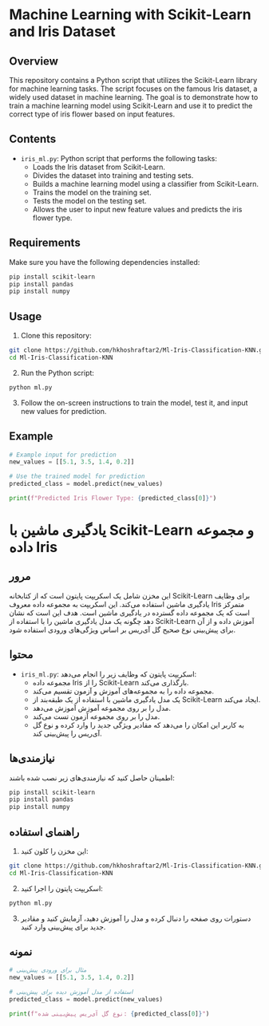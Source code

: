 # Machine Learning with Scikit-Learn and Iris Dataset

## Overview

This repository contains a Python script that utilizes the Scikit-Learn library for machine learning tasks. The script focuses on the famous Iris dataset, a widely used dataset in machine learning. The goal is to demonstrate how to train a machine learning model using Scikit-Learn and use it to predict the correct type of iris flower based on input features.

## Contents

- `iris_ml.py`: Python script that performs the following tasks:
  - Loads the Iris dataset from Scikit-Learn.
  - Divides the dataset into training and testing sets.
  - Builds a machine learning model using a classifier from Scikit-Learn.
  - Trains the model on the training set.
  - Tests the model on the testing set.
  - Allows the user to input new feature values and predicts the iris flower type.

## Requirements

Make sure you have the following dependencies installed:

```bash
pip install scikit-learn
pip install pandas
pip install numpy
```

## Usage

1. Clone this repository:

```bash
git clone https://github.com/hkhoshraftar2/Ml-Iris-Classification-KNN.git
cd Ml-Iris-Classification-KNN
```

2. Run the Python script:

```bash
python ml.py
```

3. Follow the on-screen instructions to train the model, test it, and input new values for prediction.

## Example

```python
# Example input for prediction
new_values = [[5.1, 3.5, 1.4, 0.2]]

# Use the trained model for prediction
predicted_class = model.predict(new_values)

print(f"Predicted Iris Flower Type: {predicted_class[0]}")
```

# یادگیری ماشین با Scikit-Learn و مجموعه داده Iris

## مرور
این مخزن شامل یک اسکریپت پایتون است که از کتابخانه Scikit-Learn برای وظایف یادگیری ماشین استفاده می‌کند. این اسکریپت به مجموعه داده معروف Iris متمرکز است که یک مجموعه داده گسترده در یادگیری ماشین است. هدف این است که نشان دهد چگونه یک مدل یادگیری ماشین را با استفاده از Scikit-Learn آموزش داده و از آن برای پیش‌بینی نوع صحیح گل آی‌ریس بر اساس ویژگی‌های ورودی استفاده شود.

## محتوا
- `iris_ml.py`: اسکریپت پایتون که وظایف زیر را انجام می‌دهد:
  - مجموعه داده Iris را از Scikit-Learn بارگذاری می‌کند.
  - مجموعه داده را به مجموعه‌های آموزش و آزمون تقسیم می‌کند.
  - یک مدل یادگیری ماشین با استفاده از یک طبقه‌بند از Scikit-Learn ایجاد می‌کند.
  - مدل را بر روی مجموعه آموزش آموزش می‌دهد.
  - مدل را بر روی مجموعه آزمون تست می‌کند.
  - به کاربر این امکان را می‌دهد که مقادیر ویژگی جدید را وارد کرده و نوع گل آی‌ریس را پیش‌بینی کند.

## نیازمندی‌ها
اطمینان حاصل کنید که نیازمندی‌های زیر نصب شده باشند:

```bash
pip install scikit-learn
pip install pandas
pip install numpy
```

## راهنمای استفاده
1. این مخزن را کلون کنید:

```bash
git clone https://github.com/hkhoshraftar2/Ml-Iris-Classification-KNN.git
cd Ml-Iris-Classification-KNN
```

2. اسکریپت پایتون را اجرا کنید:

```bash
python ml.py
```

3. دستورات روی صفحه را دنبال کرده و مدل را آموزش دهید، آزمایش کنید و مقادیر جدید برای پیش‌بینی وارد کنید.

## نمونه
```python
# مثال برای ورودی پیش‌بینی
new_values = [[5.1, 3.5, 1.4, 0.2]]

# استفاده از مدل آموزش دیده برای پیش‌بینی
predicted_class = model.predict(new_values)

print(f"نوع گل آی‌ریس پیش‌بینی شده: {predicted_class[0]}")
```


